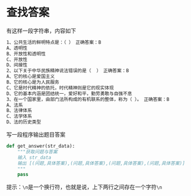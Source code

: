 # 查找答案
有这样一段字符串，内容如下
```txt
1、公共生活的鲜明特点是：（ ）　正确答案：B
A、透明性
B、开放性和透明性
C、开放性
D、间接性
2、以下关于中华民族精神说法错误的是（  ）　正确答案：B
A、它的核心是爱国主义
B、它的核心是为人民服务
C、它是时代精神的依托，时代精神则是它的现实体现
D、它的基本内涵是团结统一，爱好和平，勤劳勇敢与自强不息
3、在一个国家里，由部门法所构成的有机联系的整体，称为（ ）。　正确答案：B
A、法系
B、法律体系
C、法学体系
D、法的历史类型

```
写一段程序输出题目答案

```python
def get_answer(str_data):
    """获取问题与答案
    输入 str_data
    输出 [(问题,具体答案),(问题,具体答案),(问题,具体答案),(问题,具体答案)]
    """
    pass
```

提示：`\n`是一个换行符，也就是说，上下两行之间存在一个字符`\n`

